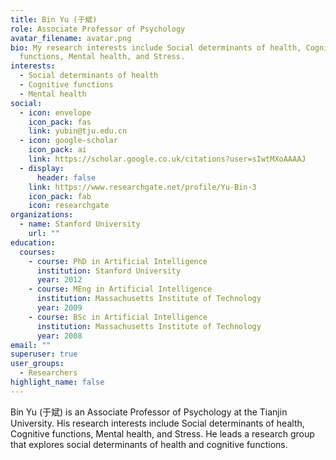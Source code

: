 ```yaml
---
title: Bin Yu (于斌)
role: Associate Professor of Psychology
avatar_filename: avatar.png
bio: My research interests include Social determinants of health, Cognitive
  functions, Mental health, and Stress.
interests:
  - Social determinants of health
  - Cognitive functions
  - Mental health
social:
  - icon: envelope
    icon_pack: fas
    link: yubin@tju.edu.cn
  - icon: google-scholar
    icon_pack: ai
    link: https://scholar.google.co.uk/citations?user=sIwtMXoAAAAJ
  - display:
      header: false
    link: https://www.researchgate.net/profile/Yu-Bin-3
    icon_pack: fab
    icon: researchgate
organizations:
  - name: Stanford University
    url: ""
education:
  courses:
    - course: PhD in Artificial Intelligence
      institution: Stanford University
      year: 2012
    - course: MEng in Artificial Intelligence
      institution: Massachusetts Institute of Technology
      year: 2009
    - course: BSc in Artificial Intelligence
      institution: Massachusetts Institute of Technology
      year: 2008
email: ""
superuser: true
user_groups:
  - Researchers
highlight_name: false
---
```


Bin Yu (于斌) is an Associate Professor of Psychology at the Tianjin University. His research interests include Social determinants of health, Cognitive functions, Mental health, and Stress. He leads a research group that explores social determinants of health and cognitive functions.

